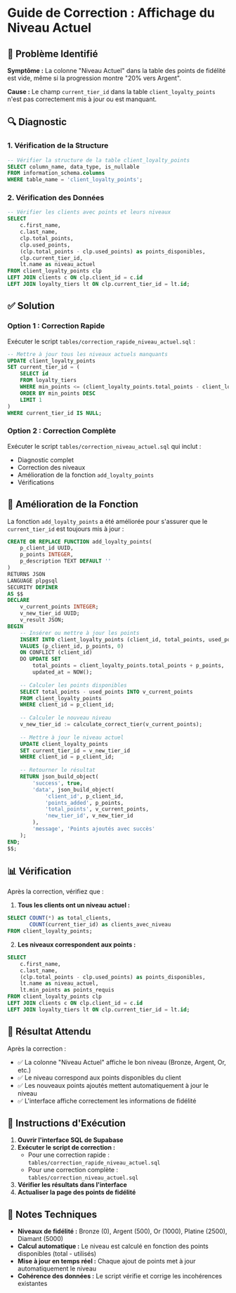 # Guide de Correction : Affichage du Niveau Actuel

## 🚨 Problème Identifié

**Symptôme :** La colonne "Niveau Actuel" dans la table des points de fidélité est vide, même si la progression montre "20% vers Argent".

**Cause :** Le champ `current_tier_id` dans la table `client_loyalty_points` n'est pas correctement mis à jour ou est manquant.

## 🔍 Diagnostic

### 1. Vérification de la Structure
```sql
-- Vérifier la structure de la table client_loyalty_points
SELECT column_name, data_type, is_nullable
FROM information_schema.columns 
WHERE table_name = 'client_loyalty_points';
```

### 2. Vérification des Données
```sql
-- Vérifier les clients avec points et leurs niveaux
SELECT 
    c.first_name,
    c.last_name,
    clp.total_points,
    clp.used_points,
    (clp.total_points - clp.used_points) as points_disponibles,
    clp.current_tier_id,
    lt.name as niveau_actuel
FROM client_loyalty_points clp
LEFT JOIN clients c ON clp.client_id = c.id
LEFT JOIN loyalty_tiers lt ON clp.current_tier_id = lt.id;
```

## ✅ Solution

### Option 1 : Correction Rapide
Exécuter le script `tables/correction_rapide_niveau_actuel.sql` :

```sql
-- Mettre à jour tous les niveaux actuels manquants
UPDATE client_loyalty_points 
SET current_tier_id = (
    SELECT id 
    FROM loyalty_tiers 
    WHERE min_points <= (client_loyalty_points.total_points - client_loyalty_points.used_points)
    ORDER BY min_points DESC 
    LIMIT 1
)
WHERE current_tier_id IS NULL;
```

### Option 2 : Correction Complète
Exécuter le script `tables/correction_niveau_actuel.sql` qui inclut :
- Diagnostic complet
- Correction des niveaux
- Amélioration de la fonction `add_loyalty_points`
- Vérifications

## 🔧 Amélioration de la Fonction

La fonction `add_loyalty_points` a été améliorée pour s'assurer que le `current_tier_id` est toujours mis à jour :

```sql
CREATE OR REPLACE FUNCTION add_loyalty_points(
    p_client_id UUID,
    p_points INTEGER,
    p_description TEXT DEFAULT ''
)
RETURNS JSON
LANGUAGE plpgsql
SECURITY DEFINER
AS $$
DECLARE
    v_current_points INTEGER;
    v_new_tier_id UUID;
    v_result JSON;
BEGIN
    -- Insérer ou mettre à jour les points
    INSERT INTO client_loyalty_points (client_id, total_points, used_points)
    VALUES (p_client_id, p_points, 0)
    ON CONFLICT (client_id) 
    DO UPDATE SET 
        total_points = client_loyalty_points.total_points + p_points,
        updated_at = NOW();
    
    -- Calculer les points disponibles
    SELECT total_points - used_points INTO v_current_points
    FROM client_loyalty_points
    WHERE client_id = p_client_id;
    
    -- Calculer le nouveau niveau
    v_new_tier_id := calculate_correct_tier(v_current_points);
    
    -- Mettre à jour le niveau actuel
    UPDATE client_loyalty_points
    SET current_tier_id = v_new_tier_id
    WHERE client_id = p_client_id;
    
    -- Retourner le résultat
    RETURN json_build_object(
        'success', true,
        'data', json_build_object(
            'client_id', p_client_id,
            'points_added', p_points,
            'total_points', v_current_points,
            'new_tier_id', v_new_tier_id
        ),
        'message', 'Points ajoutés avec succès'
    );
END;
$$;
```

## 📊 Vérification

Après la correction, vérifiez que :

1. **Tous les clients ont un niveau actuel :**
```sql
SELECT COUNT(*) as total_clients,
       COUNT(current_tier_id) as clients_avec_niveau
FROM client_loyalty_points;
```

2. **Les niveaux correspondent aux points :**
```sql
SELECT 
    c.first_name,
    c.last_name,
    (clp.total_points - clp.used_points) as points_disponibles,
    lt.name as niveau_actuel,
    lt.min_points as points_requis
FROM client_loyalty_points clp
LEFT JOIN clients c ON clp.client_id = c.id
LEFT JOIN loyalty_tiers lt ON clp.current_tier_id = lt.id;
```

## 🎯 Résultat Attendu

Après la correction :
- ✅ La colonne "Niveau Actuel" affiche le bon niveau (Bronze, Argent, Or, etc.)
- ✅ Le niveau correspond aux points disponibles du client
- ✅ Les nouveaux points ajoutés mettent automatiquement à jour le niveau
- ✅ L'interface affiche correctement les informations de fidélité

## 🚀 Instructions d'Exécution

1. **Ouvrir l'interface SQL de Supabase**
2. **Exécuter le script de correction :**
   - Pour une correction rapide : `tables/correction_rapide_niveau_actuel.sql`
   - Pour une correction complète : `tables/correction_niveau_actuel.sql`
3. **Vérifier les résultats dans l'interface**
4. **Actualiser la page des points de fidélité**

## 📝 Notes Techniques

- **Niveaux de fidélité :** Bronze (0), Argent (500), Or (1000), Platine (2500), Diamant (5000)
- **Calcul automatique :** Le niveau est calculé en fonction des points disponibles (total - utilisés)
- **Mise à jour en temps réel :** Chaque ajout de points met à jour automatiquement le niveau
- **Cohérence des données :** Le script vérifie et corrige les incohérences existantes
